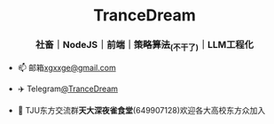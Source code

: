 <h1 align="center">TranceDream</h1>
<h3 align="center">社畜｜NodeJS｜前端｜<del>策略算法</del><sub>(不干了)</sub>｜LLM工程化</h3>

- 📫 邮箱[xgxxge@gmail.com](mailto:xgxxge@gmail.com)

- ✈️ Telegram[@TranceDream](https://t.me/TranceDream)

- 🍙 TJU东方交流群**天大深夜雀食堂**(649907128)欢迎各大高校东方众加入
